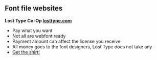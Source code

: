 Font file websites
-------------------------

**Lost Type Co-Op [losttype.com](http://http://losttype.com)**

* Pay what you want
* Not all are webfont ready
* Payment amount can affect the license you receive
* All money goes to the font designers, Lost Type does not take any
* [Get the shirt!](http://store.losttype.com/)

